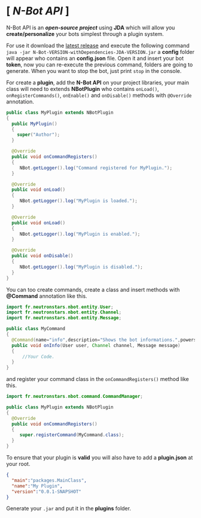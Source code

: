 # __**[** *N-Bot API* **]**__

N-Bot API is an __*open-source project*__ using **JDA** which will allow you **create/personalize** your bots simplest through a plugin system.

For use it download the [latest release](https://github.com/NeutronStars/N-Bot/releases) and execute the following command `java -jar N-Bot-VERSION-withDependencies-JDA-VERSION.jar` a **config** folder will appear who contains an **config.json** file. Open it and insert your bot **token**, now you can re-execute the previous command, folders are going to generate. When you want to stop the bot, just print `stop` in the console.

For create a **plugin**, add the **N-Bot API** on your project libraries, your main class will need to extends **NBotPlugin** who contains `onLoad()`, `onRegisterCommands()`, `onEnable()` and `onDisable()` methods with `@Override` annotation.

```java
public class MyPlugin extends NBotPlugin
{
  public MyPlugin()
  {
    super("Author");
  }

  @Override
  public void onCommandRegisters()
  {
     NBot.getLogger().log("Command registered for MyPlugin.");
  }

  @Override
  public void onLoad()
  {
     NBot.getLogger().log("MyPlugin is loaded.");
  }

  @Override
  public void onLoad()
  {
     NBot.getLogger().log("MyPlugin is enabled.");
  }

  @Override
  public void onDisable()
  {
     NBot.getLogger().log("MyPlugin is disabled.");
  }
}
```

You can too create commands, create a class and insert methods with **@Command** annotation like this.

```java
import fr.neutronstars.nbot.entity.User;
import fr.neutronstars.nbot.entity.Channel;
import fr.neutronstars.nbot.entity.Message;

public class MyCommand
{
  @Command(name="info",description="Shows the bot informations.",powers=10)
  public void onInfo(User user, Channel channel, Message message)
  {
      //Your Code.
  }
}
```

and register your command class in the `onCommandRegisters()` method like this.

```java
import fr.neutronstars.nbot.command.CommandManager;

public class MyPlugin extends NBotPlugin
{
  @Override
  public void onCommandRegisters()
  {
     super.registerCommand(MyCommand.class);
  }
}
```

To ensure that your plugin is **valid** you will also have to add a **plugin.json** at your root.

```json
{
  "main":"packages.MainClass",
  "name":"My Plugin",
  "version":"0.0.1-SNAPSHOT"
}
```

Generate your `.jar` and put it in the **plugins** folder.
